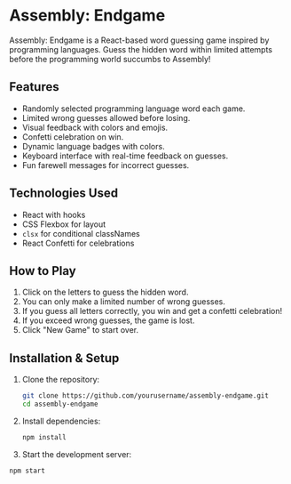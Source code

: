 # Assembly: Endgame

Assembly: Endgame is a React-based word guessing game inspired by programming languages. Guess the hidden word within limited attempts before the programming world succumbs to Assembly!

## Features

- Randomly selected programming language word each game.
- Limited wrong guesses allowed before losing.
- Visual feedback with colors and emojis.
- Confetti celebration on win.
- Dynamic language badges with colors.
- Keyboard interface with real-time feedback on guesses.
- Fun farewell messages for incorrect guesses.

## Technologies Used

- React with hooks
- CSS Flexbox for layout
- `clsx` for conditional classNames
- React Confetti for celebrations

## How to Play

1. Click on the letters to guess the hidden word.
2. You can only make a limited number of wrong guesses.
3. If you guess all letters correctly, you win and get a confetti celebration!
4. If you exceed wrong guesses, the game is lost.
5. Click "New Game" to start over.

## Installation & Setup

1. Clone the repository:
   ```bash
   git clone https://github.com/yourusername/assembly-endgame.git
   cd assembly-endgame
   ```
2. Install dependencies:
   ```bash
   npm install
   ```
3. Start the development server:

```bash
npm start
```
